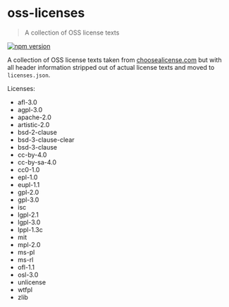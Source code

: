 # oss-licenses

> A collection of OSS license texts

<a href="http://badge.fury.io/js/oss-licenses"><img alt="npm version" src="https://badge.fury.io/js/oss-licenses.svg"></a>

A collection of OSS license texts taken from
[choosealicense.com](https://github.com/github/choosealicense.com/tree/gh-pages/_licenses)
but with all header information stripped out of actual license texts and moved to `licenses.json`.

Licenses:

- afl-3.0
- agpl-3.0
- apache-2.0
- artistic-2.0
- bsd-2-clause
- bsd-3-clause-clear
- bsd-3-clause
- cc-by-4.0
- cc-by-sa-4.0
- cc0-1.0
- epl-1.0
- eupl-1.1
- gpl-2.0
- gpl-3.0
- isc
- lgpl-2.1
- lgpl-3.0
- lppl-1.3c
- mit
- mpl-2.0
- ms-pl
- ms-rl
- ofl-1.1
- osl-3.0
- unlicense
- wtfpl
- zlib

